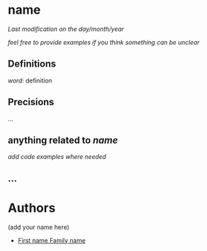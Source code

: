 # name

*Last modification on the day/month/year*

*feel free to provide examples if you think something can be unclear*

## Definitions

_word_: definition

## Precisions

...

## anything related to *name*

*add code examples where needed*

## ...

# Authors

(add your name here)

* [First name Family name](https://github.com/github-profile)
